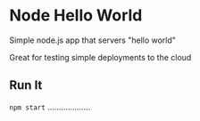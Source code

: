 # Node Hello World

Simple node.js app that servers "hello world"

Great for testing simple deployments to the cloud

## Run It

`npm start`
...................
